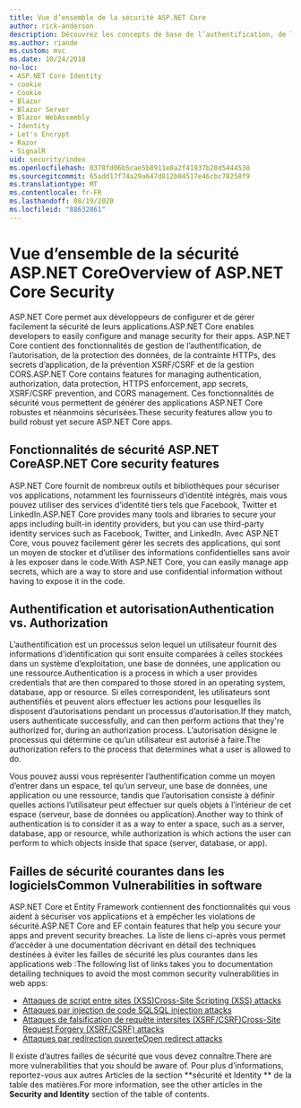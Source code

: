 ```yaml
---
title: Vue d’ensemble de la sécurité ASP.NET Core
author: rick-anderson
description: Découvrez les concepts de base de l’authentification, de l’autorisation et de la sécurité dans ASP.NET Core.
ms.author: riande
ms.custom: mvc
ms.date: 10/24/2018
no-loc:
- ASP.NET Core Identity
- cookie
- Cookie
- Blazor
- Blazor Server
- Blazor WebAssembly
- Identity
- Let's Encrypt
- Razor
- SignalR
uid: security/index
ms.openlocfilehash: 0378fd06b5cae5b8911e8a2f41937b28d5444538
ms.sourcegitcommit: 65add17f74a29a647d812b04517e46cbc78258f9
ms.translationtype: MT
ms.contentlocale: fr-FR
ms.lasthandoff: 08/19/2020
ms.locfileid: "88632861"
---
```

# <a name="overview-of-aspnet-core-security"></a><span data-ttu-id="2d38d-103">Vue d’ensemble de la sécurité ASP.NET Core</span><span class="sxs-lookup"><span data-stu-id="2d38d-103">Overview of ASP.NET Core Security</span></span>

<span data-ttu-id="2d38d-104">ASP.NET Core permet aux développeurs de configurer et de gérer facilement la sécurité de leurs applications.</span><span class="sxs-lookup"><span data-stu-id="2d38d-104">ASP.NET Core enables developers to easily configure and manage security for their apps.</span></span> <span data-ttu-id="2d38d-105">ASP.NET Core contient des fonctionnalités de gestion de l’authentification, de l’autorisation, de la protection des données, de la contrainte HTTPs, des secrets d’application, de la prévention XSRF/CSRF et de la gestion CORS.</span><span class="sxs-lookup"><span data-stu-id="2d38d-105">ASP.NET Core contains features for managing authentication, authorization, data protection, HTTPS enforcement, app secrets, XSRF/CSRF prevention, and CORS management.</span></span> <span data-ttu-id="2d38d-106">Ces fonctionnalités de sécurité vous permettent de générer des applications ASP.NET Core robustes et néanmoins sécurisées.</span><span class="sxs-lookup"><span data-stu-id="2d38d-106">These security features allow you to build robust yet secure ASP.NET Core apps.</span></span>

## <a name="aspnet-core-security-features"></a><span data-ttu-id="2d38d-107">Fonctionnalités de sécurité ASP.NET Core</span><span class="sxs-lookup"><span data-stu-id="2d38d-107">ASP.NET Core security features</span></span>

<span data-ttu-id="2d38d-108">ASP.NET Core fournit de nombreux outils et bibliothèques pour sécuriser vos applications, notamment les fournisseurs d’identité intégrés, mais vous pouvez utiliser des services d’identité tiers tels que Facebook, Twitter et LinkedIn.</span><span class="sxs-lookup"><span data-stu-id="2d38d-108">ASP.NET Core provides many tools and libraries to secure your apps including built-in identity providers, but you can use third-party identity services such as Facebook, Twitter, and LinkedIn.</span></span> <span data-ttu-id="2d38d-109">Avec ASP.NET Core, vous pouvez facilement gérer les secrets des applications, qui sont un moyen de stocker et d’utiliser des informations confidentielles sans avoir à les exposer dans le code.</span><span class="sxs-lookup"><span data-stu-id="2d38d-109">With ASP.NET Core, you can easily manage app secrets, which are a way to store and use confidential information without having to expose it in the code.</span></span>

## <a name="authentication-vs-authorization"></a><span data-ttu-id="2d38d-110">Authentification et autorisation</span><span class="sxs-lookup"><span data-stu-id="2d38d-110">Authentication vs. Authorization</span></span>

<span data-ttu-id="2d38d-111">L’authentification est un processus selon lequel un utilisateur fournit des informations d’identification qui sont ensuite comparées à celles stockées dans un système d’exploitation, une base de données, une application ou une ressource.</span><span class="sxs-lookup"><span data-stu-id="2d38d-111">Authentication is a process in which a user provides credentials that are then compared to those stored in an operating system, database, app or resource.</span></span> <span data-ttu-id="2d38d-112">Si elles correspondent, les utilisateurs sont authentifiés et peuvent alors effectuer les actions pour lesquelles ils disposent d’autorisations pendant un processus d’autorisation.</span><span class="sxs-lookup"><span data-stu-id="2d38d-112">If they match, users authenticate successfully, and can then perform actions that they're authorized for, during an authorization process.</span></span> <span data-ttu-id="2d38d-113">L’autorisation désigne le processus qui détermine ce qu’un utilisateur est autorisé à faire.</span><span class="sxs-lookup"><span data-stu-id="2d38d-113">The authorization refers to the process that determines what a user is allowed to do.</span></span>

<span data-ttu-id="2d38d-114">Vous pouvez aussi vous représenter l’authentification comme un moyen d’entrer dans un espace, tel qu’un serveur, une base de données, une application ou une ressource, tandis que l’autorisation consiste à définir quelles actions l’utilisateur peut effectuer sur quels objets à l’intérieur de cet espace (serveur, base de données ou application).</span><span class="sxs-lookup"><span data-stu-id="2d38d-114">Another way to think of authentication is to consider it as a way to enter a space, such as a server, database, app or resource, while authorization is which actions the user can perform to which objects inside that space (server, database, or app).</span></span>

## <a name="common-vulnerabilities-in-software"></a><span data-ttu-id="2d38d-115">Failles de sécurité courantes dans les logiciels</span><span class="sxs-lookup"><span data-stu-id="2d38d-115">Common Vulnerabilities in software</span></span>

<span data-ttu-id="2d38d-116">ASP.NET Core et Entity Framework contiennent des fonctionnalités qui vous aident à sécuriser vos applications et à empêcher les violations de sécurité.</span><span class="sxs-lookup"><span data-stu-id="2d38d-116">ASP.NET Core and EF contain features that help you secure your apps and prevent security breaches.</span></span> <span data-ttu-id="2d38d-117">La liste de liens ci-après vous permet d’accéder à une documentation décrivant en détail des techniques destinées à éviter les failles de sécurité les plus courantes dans les applications web :</span><span class="sxs-lookup"><span data-stu-id="2d38d-117">The following list of links takes you to documentation detailing techniques to avoid the most common security vulnerabilities in web apps:</span></span>

* [<span data-ttu-id="2d38d-118">Attaques de script entre sites (XSS)</span><span class="sxs-lookup"><span data-stu-id="2d38d-118">Cross-Site Scripting (XSS) attacks</span></span>](xref:security/cross-site-scripting)
* [<span data-ttu-id="2d38d-119">Attaques par injection de code SQL</span><span class="sxs-lookup"><span data-stu-id="2d38d-119">SQL injection attacks</span></span>](/ef/core/querying/raw-sql)
* [<span data-ttu-id="2d38d-120">Attaques de falsification de requête intersites (XSRF/CSRF)</span><span class="sxs-lookup"><span data-stu-id="2d38d-120">Cross-Site Request Forgery (XSRF/CSRF) attacks</span></span>](xref:security/anti-request-forgery)
* [<span data-ttu-id="2d38d-121">Attaques par redirection ouverte</span><span class="sxs-lookup"><span data-stu-id="2d38d-121">Open redirect attacks</span></span>](xref:security/preventing-open-redirects)

<span data-ttu-id="2d38d-122">Il existe d’autres failles de sécurité que vous devez connaître.</span><span class="sxs-lookup"><span data-stu-id="2d38d-122">There are more vulnerabilities that you should be aware of.</span></span> <span data-ttu-id="2d38d-123">Pour plus d’informations, reportez-vous aux autres Articles de la section \*\*sécurité et Identity \*\* de la table des matières.</span><span class="sxs-lookup"><span data-stu-id="2d38d-123">For more information, see the other articles in the **Security and Identity** section of the table of contents.</span></span>
